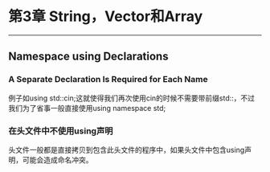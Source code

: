 # 第3章 String，Vector和Array #
----------
## Namespace using Declarations ##

### A Separate Declaration Is Required for Each Name ###

例子如using std::cin;这就使得我们再次使用cin的时候不需要带前缀std::，不过我们为了省事一般直接使用using namespace std;

### 在头文件中不使用using声明 ###
头文件一般都是直接拷贝到包含此头文件的程序中，如果头文件中包含using声明，可能会造成命名冲突。